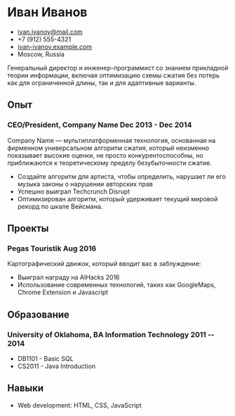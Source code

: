 # Иван Иванов

<!-- The unordered list immediately after the h1 will be formatted on a single
line. It is intended to be used for contact details -->
- <ivan.ivanov@mail.com>
- +7 (912) 555-4321
- [ivan-ivanov.example.com](http://ivan-ivanov.example.com)
- Moscow, Russia

<!-- The paragraph after the h1 and ul and before the first h2 is optional. It
is intended to be used for a short summary. -->
Генеральный директор и инженер-программист со знанием прикладной теории информации,
включая оптимизацию схемы сжатия без потерь как для ограниченной длины, так и для
адаптивные варианты.

## Опыт
<!-- You have to wrap the "left" and "right" half of these headings in spans by
hand -->

### CEO/President, Company Name Dec 2013 - Dec 2014
Company Name — мультиплатформенная технология, основанная на фирменном универсальном
алгоритм сжатия, который неизменно показывает высокие оценки,
не просто конкурентоспособны, но приближаются к теоретическому пределу безубыточности
сжатие.

- Создайте алгоритм для артиста, чтобы определить, нарушает ли его музыка законы о нарушении авторских прав
- Успешно выиграл Techcrunch Disrupt
- Оптимизирован алгоритм, который удерживает текущий мировой рекорд по шкале Вейсмана.

## Проекты

### Pegas Touristik Aug 2016

Картографический движок, который вводит вас в заблуждение: 

- Выиграл награду на AIHacks 2016 
- Использование современных технологий, таких как GoogleMaps, Chrome Extension и Javascript

## Образование

### University of Oklahoma, BA Information Technology 2011 -- 2014

  - DB1101 - Basic SQL
  - CS2011 - Java Introduction

## Навыки

 - Web development: HTML, CSS, JavaScript

